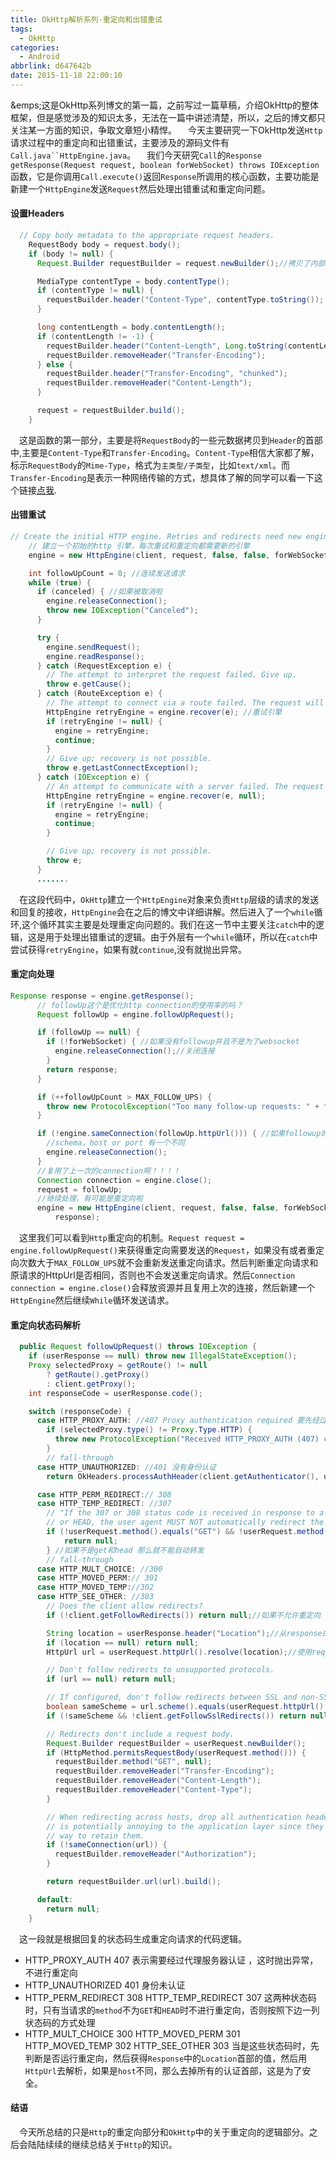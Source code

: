 ```yaml
---
title: OkHttp解析系列-重定向和出错重试
tags:
  - OkHttp
categories:
  - Android
abbrlink: d647642b
date: 2015-11-18 22:00:10
---
```


&emps;这是OkHttp系列博文的第一篇，之前写过一篇草稿，介绍OkHttp的整体框架，但是感觉涉及的知识太多，无法在一篇中讲述清楚，所以，之后的博文都只关注某一方面的知识，争取文章短小精悍。
&emsp;今天主要研究一下OkHttp发送`Http`请求过程中的重定向和出错重试，主要涉及的源码文件有`Call.java``HttpEngine.java`。
&emsp;我们今天研究`Call`的`Response getResponse(Request request, boolean forWebSocket) throws IOException`函数，它是你调用`Call.execute()`返回`Response`所调用的核心函数，主要功能是新建一个`HttpEngine`发送`Request`然后处理出错重试和重定向问题。
#### 设置Headers
``` java
  // Copy body metadata to the appropriate request headers.
    RequestBody body = request.body();
    if (body != null) {
      Request.Builder requestBuilder = request.newBuilder();//拷贝了内部数据

      MediaType contentType = body.contentType();
      if (contentType != null) {
        requestBuilder.header("Content-Type", contentType.toString());
      }

      long contentLength = body.contentLength();
      if (contentLength != -1) {
        requestBuilder.header("Content-Length", Long.toString(contentLength));
        requestBuilder.removeHeader("Transfer-Encoding");
      } else {
        requestBuilder.header("Transfer-Encoding", "chunked");
        requestBuilder.removeHeader("Content-Length");
      }

      request = requestBuilder.build();
    }
```
&emsp;这是函数的第一部分，主要是将`RequestBody`的一些元数据拷贝到`Header`的首部中,主要是`Content-Type`和`Transfer-Encoding`。`Content-Type`相信大家都了解，标示`RequestBody`的`Mime-Type`，格式为`主类型/子类型`，比如`text/xml`。而`Transfer-Encoding`是表示一种网络传输的方式，想具体了解的同学可以看一下这个链接[点我](https://imququ.com/post/transfer-encoding-header-in-http.html).
#### 出错重试
``` java
// Create the initial HTTP engine. Retries and redirects need new engine for each attempt.
    // 建立一个初始的http 引擎，每次重试和重定向都需要新的引擎
    engine = new HttpEngine(client, request, false, false, forWebSocket, null, null, null, null);

    int followUpCount = 0; //连续发送请求
    while (true) {
      if (canceled) { //如果被取消啦
        engine.releaseConnection();
        throw new IOException("Canceled");
      }

      try {
        engine.sendRequest();
        engine.readResponse();
      } catch (RequestException e) {
        // The attempt to interpret the request failed. Give up.
        throw e.getCause();
      } catch (RouteException e) {
        // The attempt to connect via a route failed. The request will not have been sent.
        HttpEngine retryEngine = engine.recover(e); //重试引擎
        if (retryEngine != null) {
          engine = retryEngine;
          continue;
        }
        // Give up; recovery is not possible.
        throw e.getLastConnectException();
      } catch (IOException e) {
        // An attempt to communicate with a server failed. The request may have been sent.
        HttpEngine retryEngine = engine.recover(e, null);
        if (retryEngine != null) {
          engine = retryEngine;
          continue;
        }

        // Give up; recovery is not possible.
        throw e;
      }
      .......
```
&emsp;在这段代码中，`OkHttp`建立一个`HttpEngine`对象来负责`Http`层级的请求的发送和回复的接收，`HttpEngine`会在之后的博文中详细讲解。然后进入了一个`while`循环,这个循环其实主要是处理重定向问题的。我们在这一节中主要关注`catch`中的逻辑，这是用于处理出错重试的逻辑。由于外层有一个`while`循环，所以在`catch`中尝试获得`retryEngine`，如果有就`continue`,没有就抛出异常。
#### 重定向处理
``` java
Response response = engine.getResponse();
      // followUp这个是优化http connection的使用率的吗？
      Request followUp = engine.followUpRequest();

      if (followUp == null) {
        if (!forWebSocket) { //如果没有followup并且不是为了websocket
          engine.releaseConnection();//关闭连接
        }
        return response;
      }

      if (++followUpCount > MAX_FOLLOW_UPS) {
        throw new ProtocolException("Too many follow-up requests: " + followUpCount);
      }

      if (!engine.sameConnection(followUp.httpUrl())) { //如果followup的httpUrl不是同一个连接,也就是
        //schema，host or port 有一个不同
        engine.releaseConnection();
      }
      //复用了上一次的connection啊！！！！
      Connection connection = engine.close();
      request = followUp;
      //继续处理，有可能是重定向啦
      engine = new HttpEngine(client, request, false, false, forWebSocket, connection, null, null,
          response);
```
&emsp;这里我们可以看到`Http`重定向的机制。`Request request = engine.followUpRequest()`来获得重定向需要发送的`Request`，如果没有或者重定向次数大于`MAX_FOLLOW_UPS`就不会重新发送重定向请求。然后判断重定向请求和原请求的HttpUrl是否相同，否则也不会发送重定向请求。然后`Connection connection = engine.close()`会释放资源并且复用上次的连接，然后新建一个`HttpEngine`然后继续`While`循环发送请求。
#### 重定向状态码解析
``` java
  public Request followUpRequest() throws IOException {
    if (userResponse == null) throw new IllegalStateException();
    Proxy selectedProxy = getRoute() != null
        ? getRoute().getProxy()
        : client.getProxy();
    int responseCode = userResponse.code();

    switch (responseCode) {
      case HTTP_PROXY_AUTH: //407 Proxy authentication required 要先经过代理服务器认证
        if (selectedProxy.type() != Proxy.Type.HTTP) {
          throw new ProtocolException("Received HTTP_PROXY_AUTH (407) code while not using proxy");
        }
        // fall-through
      case HTTP_UNAUTHORIZED: //401 没有身份认证
        return OkHeaders.processAuthHeader(client.getAuthenticator(), userResponse, selectedProxy);

      case HTTP_PERM_REDIRECT:// 308
      case HTTP_TEMP_REDIRECT: //307
        // "If the 307 or 308 status code is received in response to a request other than GET
        // or HEAD, the user agent MUST NOT automatically redirect the request"
        if (!userRequest.method().equals("GET") && !userRequest.method().equals("HEAD")) {
            return null;
        } //如果不是get和head 那么就不能自动转发
        // fall-through
      case HTTP_MULT_CHOICE: //300
      case HTTP_MOVED_PERM:// 301
      case HTTP_MOVED_TEMP://302
      case HTTP_SEE_OTHER: //303
        // Does the client allow redirects?
        if (!client.getFollowRedirects()) return null;//如果不允许重定向

        String location = userResponse.header("Location");//从response的头部获得的location
        if (location == null) return null;
        HttpUrl url = userRequest.httpUrl().resolve(location);//使用request的解析location

        // Don't follow redirects to unsupported protocols.
        if (url == null) return null;

        // If configured, don't follow redirects between SSL and non-SSL.
        boolean sameScheme = url.scheme().equals(userRequest.httpUrl().scheme());
        if (!sameScheme && !client.getFollowSslRedirects()) return null;

        // Redirects don't include a request body.
        Request.Builder requestBuilder = userRequest.newBuilder();
        if (HttpMethod.permitsRequestBody(userRequest.method())) {
          requestBuilder.method("GET", null);
          requestBuilder.removeHeader("Transfer-Encoding");
          requestBuilder.removeHeader("Content-Length");
          requestBuilder.removeHeader("Content-Type");
        }

        // When redirecting across hosts, drop all authentication headers. This
        // is potentially annoying to the application layer since they have no
        // way to retain them.
        if (!sameConnection(url)) {
          requestBuilder.removeHeader("Authorization");
        }

        return requestBuilder.url(url).build();

      default:
        return null;
    }
```
&emsp;这一段就是根据回复的状态码生成重定向请求的代码逻辑。

- HTTP_PROXY_AUTH 407  表示需要经过代理服务器认证 ，这时抛出异常，不进行重定向
- HTTP_UNAUTHORIZED 401 身份未认证
- HTTP_PERM_REDIRECT 308 HTTP_TEMP_REDIRECT 307 这两种状态码时，只有当请求的`method`不为`GET`和`HEAD`时不进行重定向，否则按照下边一列状态码的方式处理
- HTTP_MULT_CHOICE  300 HTTP_MOVED_PERM 301 HTTP_MOVED_TEMP 302 HTTP_SEE_OTHER 303 当是这些状态码时，先判断是否运行重定向，然后获得`Response`中的`Location`首部的值，然后用`HttpUrl`去解析，如果是`host`不同，那么去掉所有的认证首部，这是为了安全。
#### 结语
&emsp;今天所总结的只是`Http`的重定向部分和`OkHttp`中的关于重定向的逻辑部分。之后会陆陆续续的继续总结关于`Http`的知识。
